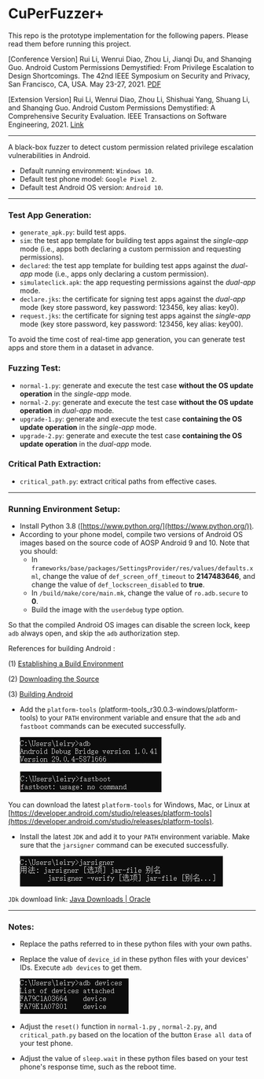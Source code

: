 # CuPerFuzzer+

This repo is the prototype implementation for the following papers. Please read them before running this project.

\[Conference Version\] Rui Li, Wenrui Diao, Zhou Li, Jianqi Du, and Shanqing Guo. Android Custom Permissions Demystified: From Privilege Escalation to Design Shortcomings. The 42nd IEEE Symposium on Security and Privacy, San Francisco, CA, USA. May 23-27, 2021. [PDF](https://diaowenrui.github.io/paper/oakland21-li.pdf)

\[Extension Version\] Rui Li, Wenrui Diao, Zhou Li, Shishuai Yang, Shuang Li, and Shanqing Guo. Android Custom Permissions Demystified: A Comprehensive Security Evaluation. IEEE Transactions on Software Engineering, 2021. [Link](https://ieeexplore.ieee.org/document/9573482)

------

A black-box fuzzer to detect custom permission related privilege escalation vulnerabilities in Android.

- Default running environment: `Windows 10`.
- Default test phone model: `Google Pixel 2`.
- Default test Android OS version: `Android 10`.

------

### **Test App Generation**: 

- `generate_apk.py`: build test apps.
- `sim`: the test app template for building test apps against the *single-app* mode (i.e., apps both declaring a custom permission and requesting permissions).
- `declared`: the test app template for building test apps against the *dual-app* mode (i.e., apps only declaring a custom permission).
- `simulateclick.apk`: the app requesting permissions against the *dual-app* mode.
- `declare.jks`: the certificate for signing test apps against the *dual-app* mode (key store password, key password: 123456, key alias: key0).
- `request.jks`: the certificate for signing test apps against the *single-app* mode (key store password, key password: 123456, key alias: key00).

To avoid the time cost of real-time app generation, you can generate test apps and store them in a dataset in advance.

### **Fuzzing Test**:

- `normal-1.py`: generate and execute the test case **without the OS update operation** in the *single-app* mode.
- `normal-2.py`: generate and execute the test case **without the OS update operation** in *dual-app* mode.
- `upgrade-1.py`: generate and execute the test case **containing the OS update operation** in the *single-app* mode.
- `upgrade-2.py`: generate and execute the test case **containing the OS update operation** in the *dual-app* mode.

### **Critical Path Extraction**:
- `critical_path.py`: extract critical paths from effective cases.

------

### **Running Environment Setup**:

- Install Python 3.8 ([https://www.python.org/](https://www.python.org/)).
- According to your phone model, compile two versions of Android OS images based on the source code of AOSP Android 9 and 10. Note that you should:
  - In `frameworks/base/packages/SettingsProvider/res/values/defaults.xml`, change the value of `def_screen_off_timeout` to **2147483646**, and change the value of `def_lockscreen_disabled` to **true**.
  - In `/build/make/core/main.mk`, change the value of `ro.adb.secure`  to **0**.
  - Build the image with the `userdebug` type option.

So that the compiled Android OS images can disable the screen lock, keep `adb` always open, and skip the `adb` authorization step.

References for building Android :

(1) [Establishing a Build Environment](https://source.android.com/setup/build/initializing)

(2) [Downloading the Source](https://source.android.com/setup/build/downloading)

(3) [Building Android](https://source.android.com/setup/build/building)

- Add the `platform-tools` (platform-tools_r30.0.3-windows/platform-tools) to your `PATH` environment variable and ensure that the `adb` and `fastboot` commands  can be executed successfully.

  ![](adb.JPG)
  
  ![](fastboot.JPG)

You can download the latest `platform-tools` for Windows, Mac, or Linux at  [https://developer.android.com/studio/releases/platform-tools](https://developer.android.com/studio/releases/platform-tools).

- Install the latest `JDK` and add it to your `PATH` environment variable. Make sure that the `jarsigner` command can be executed successfully.
  
  ![](jarsigner.JPG)

`JDk` download link: [Java Downloads | Oracle](https://www.oracle.com/java/technologies/downloads/)

------

### **Notes**:

- Replace the paths referred to in these python files with your own paths.

- Replace the value of `device_id` in these  python files with your devices' IDs. Execute `adb devices` to get them.

  ![](adb_device.JPG)	

- Adjust the `reset()` function in `normal-1.py` ,  `normal-2.py`, and `critical_path.py` based on the location of the button `Erase all data` of your test phone.

- Adjust the value of `sleep.wait` in these python files based on your test phone's response time, such as the reboot time.

